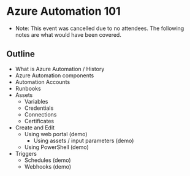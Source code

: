 # Azure Automation 101

* Note: This event was cancelled due to no attendees.  The following notes are
  what would have been covered.

## Outline

* What is Azure Automation / History
* Azure Automation components
* Automation Accounts
* Runbooks
* Assets
  * Variables
  * Credentials
  * Connections
  * Certificates
* Create and Edit
  * Using web portal (demo)
    * Using assets / input parameters (demo)
  * Using PowerShell (demo)
* Triggers
  * Schedules (demo)
  * Webhooks (demo)
